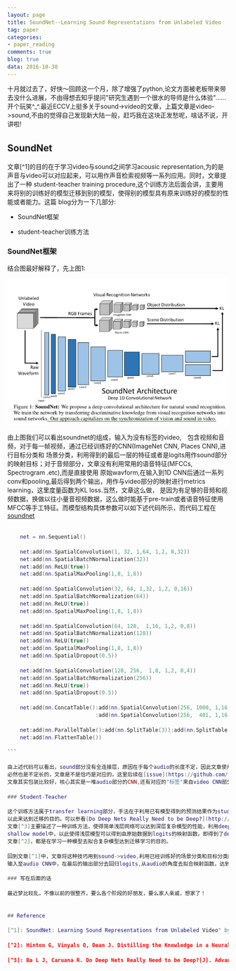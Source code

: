 ```yaml
---
layout: page
title: SoundNet--Learning Sound Representations from Unlabeled Video
tag: paper
categories: 
- paper_reading
comments: true
blog: true
data: 2016-10-30
---  
```


十月就过去了，好快～回顾这一个月，除了增强了python,论文方面被老板带来带去没什么进展，不由得想去知乎提问"研究生遇到一个很水的导师是什么体验"……
开个玩笑^_^.最近ECCV上挺多关于sound->video的文章，上篇文章是video->sound,不由的觉得自己发现新大陆一般，赶巧我在这块正发愁呢，啥话不说，开讲啦!

## SoundNet　　

文章[^1]的目的在于学习video与sound之间学习acousic representation,为的是声音与video可以对应起来，可以用作声音检索视频等一系列应用。同时，文章提出了一种
student-teacher training procedure,这个训练方法后面会讲，主要用来将别的训练好的模型迁移到别的模型，使得别的模型具有原来训练好的模型的性能或者能力。这篇
blog分为一下几部分:  

* SoundNet框架　　

* student-teacher训练方法　　

### SoundNet框架　　

结合图最好解释了，先上图1:  

![1](/downloads/soundnet/1)  

由上图我们可以看出soundnet的组成，输入为没有标签的video,　包含视频和音频，对于每一帧视频，通过已经训练好的CNN(ImageNet CNN, Places CNN),进行目标分类和
场景分类，利用得到的最后一层的特征或者是logits用作sound部分的映射目标；对于音频部分，文章没有利用常用的语音特征(MFCCs, Spectrogram .etc),而是直接使用
原始wavform,在输入到1D CNN后通过一系列conv和pooling,最后得到两个输出，用作与video部分的映射进行metrics learning，这里度量函数为KL loss.当然，文章这么做，
是因为有足够的音频和视频数据，换做以往小量音视频数据，这么做时能基于pre-train或者语音特征使用MFCC等手工特征。而模型结构具体参数可以如下述代码所示，而代码工程在[soundnet](https://github.com/cvondrick/soundnet)  



```lua

    net = nn.Sequential()

    net:add(nn.SpatialConvolution(1, 32, 1,64, 1,2, 0,32))
    net:add(nn.SpatialBatchNormalization(32))
    net:add(nn.ReLU(true))
    net:add(nn.SpatialMaxPooling(1,8, 1,8))

    net:add(nn.SpatialConvolution(32, 64, 1,32, 1,2, 0,16))
    net:add(nn.SpatialBatchNormalization(64))
    net:add(nn.ReLU(true))
    net:add(nn.SpatialMaxPooling(1,8, 1,8))

    net:add(nn.SpatialConvolution(64, 128,  1,16, 1,2, 0,8))
    net:add(nn.SpatialBatchNormalization(128))
    net:add(nn.ReLU(true))
    net:add(nn.SpatialMaxPooling(1,8, 1,8))
    net:add(nn.SpatialDropout(0.5))

    net:add(nn.SpatialConvolution(128, 256,  1,8, 1,2, 0,4))
    net:add(nn.SpatialBatchNormalization(256))
    net:add(nn.ReLU(true))
    net:add(nn.SpatialDropout(0.5))

    net:add(nn.ConcatTable():add(nn.SpatialConvolution(256, 1000, 1,16, 1,12, 0,4))
                            :add(nn.SpatialConvolution(256,  401, 1,16, 1,12, 0,4)))

    net:add(nn.ParallelTable():add(nn.SplitTable(3)):add(nn.SplitTable(3)))
    net:add(nn.FlattenTable())

```　　

由上述代码可以看出，sound部分没有全连接层，原因在于每个audio的长度不定，因此文章使用全卷积网络，这里困惑的是不定长的audio对应video
必然也是不定长的，文章是不是恰巧是对应的，这里后续在[issue](https://github.com/saicoco/saicoco.github.io/issues/7)中作补充。其实这里看出，
文章其实包装比较好，核心其实是一堆audio部分的CNN,还有对应的"标签"来自video CNN部分，然后利用student-teacher进行训练。　　

### Student-Teacher  

这个训练方法属于transfer learning部分，手法在于利用已有模型得到的预测结果作为student模型的弱标签，使得student去拟合teacher的复杂函数，
以此来达到迁移的目的。可以参看[Do Deep Nets Really Need to be Deep?](http://xueshu.baidu.com/s?wd=paperuri%3A%28078415e6ab570770529798299e0d8b90%29&filter=sc_long_sign&tn=SE_xueshusource_2kduw22v&sc_vurl=http%3A%2F%2Farxiv.org%2Fabs%2F1312.6184&ie=utf-8&sc_us=7007594391503052629)，
文章[^3]主要描述了一种训练方法，使得简单浅层网络可以达到深层复杂模型的性能，利用deep Model最后的输出logits作为原来输入数据的新标签，去重新输入到
shallow model中，以此使得浅层模型可以得到由原始数据到logits的映射函数，即得到了deep model的映射能力，正是"如果我不能打败你，我就加入你"，当然，还有这篇
文章[^2]，都是在学习一种模型去拟合复杂模型达到迁移学习的目的。　　

回到文章[^1]中，文章将这种技巧用到sound->video,利用已经训练好的场景分类和目标分类的CNN模型得到video对应的logits,然后将对应的audio
输入至audio CNN中，在最后的输出部分去回归logits,从audio的角度去拟合映射函数，达到sound到场景sematic level label，可以说比较创新。　　

### 写在后面的话　　

最近梦比较乱，不像以前的很整齐，要么各个阶段的好朋友，要么家人亲戚，想家了！　　


## Reference  

[^1]: SoundNet: Learning Sound Representations from Unlabeled Video" by Yusuf Aytar, Carl Vondrick, Antonio Torralba. NIPS 2016  

[^2]: Hinton G, Vinyals O, Dean J. Distilling the Knowledge in a Neural Network[J]. Computer Science, 2015, 14(7):38-39.  

[^3]: Ba L J, Caruana R. Do Deep Nets Really Need to be Deep?[J]. Advances in Neural Information Processing Systems, 2014:2654-2662.  　　

